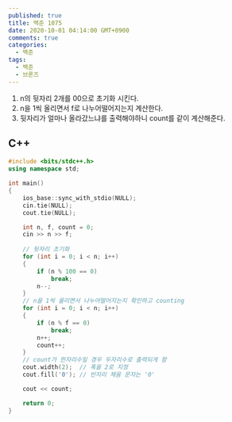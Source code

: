 ```yaml
---
published: true
title: 백준 1075
date: 2020-10-01 04:14:00 GMT+0900
comments: true
categories:
  - 백준
tags:
  - 백준
  - 브론즈
---
```


1. n의 뒷자리 2개를 00으로 초기화 시킨다.
2. n을 1씩 올리면서 f로 나누어떨어지는지 계산한다.
3. 뒷자리가 얼마나 올라갔느냐를 출력해야하니 count를 같이 계산해준다.


## C++

```cpp
#include <bits/stdc++.h>
using namespace std;

int main()
{
    ios_base::sync_with_stdio(NULL);
    cin.tie(NULL);
    cout.tie(NULL);

    int n, f, count = 0;
    cin >> n >> f;
  
	// 뒷자리 초기화
    for (int i = 0; i < n; i++)
    {
        if (n % 100 == 0)
            break;
        n--;
    }
  	// n을 1씩 올리면서 나누어떨어지는지 확인하고 counting
    for (int i = 0; i < n; i++)
    {
        if (n % f == 0)
            break;
        n++;
        count++;
    }
  	// count가 한자리수일 경우 두자리수로 출력되게 함
    cout.width(2);  // 폭을 2로 지정
    cout.fill('0'); // 빈자리 채움 문자는 '0'

    cout << count;

    return 0;
}
```
